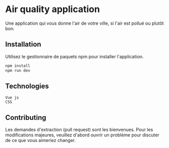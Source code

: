 # Air quality application

Une application qui vous donne l'air de votre ville, si l'air est pollué ou plutôt bon.

## Installation

Utilisez le gestionnaire de paquets npm pour installer l'application.

```bash
npm install
npm run dev
```

## Technologies

```
Vue js
CSS
```

## Contributing

Les demandes d'extraction (pull request)  sont les bienvenues. Pour les modifications majeures, veuillez d'abord ouvrir un problème
pour discuter de ce que vous aimeriez changer.